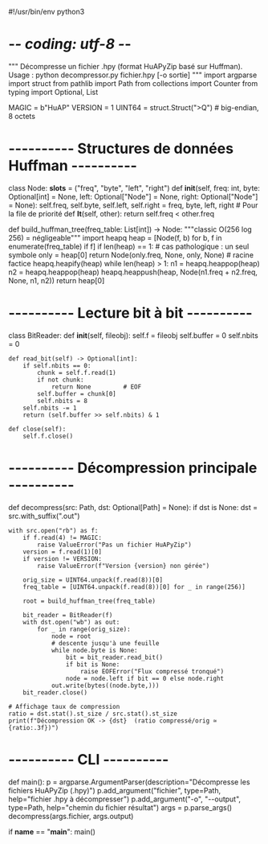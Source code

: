 #!/usr/bin/env python3
# -*- coding: utf-8 -*-
"""
Décompresse un fichier .hpy (format HuAPyZip basé sur Huffman).
Usage :
    python decompressor.py fichier.hpy [-o sortie]
"""
import argparse
import struct
from pathlib import Path
from collections import Counter
from typing import Optional, List


MAGIC = b"HuAP"
VERSION = 1
UINT64 = struct.Struct(">Q")  # big-endian, 8 octets


# ---------- Structures de données Huffman ----------
class Node:
    __slots__ = ("freq", "byte", "left", "right")
    def __init__(self, freq: int, byte: Optional[int] = None,
                 left: Optional["Node"] = None, right: Optional["Node"] = None):
        self.freq, self.byte, self.left, self.right = freq, byte, left, right
    # Pour la file de priorité
    def __lt__(self, other): return self.freq < other.freq


def build_huffman_tree(freq_table: List[int]) -> Node:
    """classic O(256 log 256) = négligeable"""
    import heapq
    heap = [Node(f, b) for b, f in enumerate(freq_table) if f]
    if len(heap) == 1:                   # cas pathologique : un seul symbole
        only = heap[0]
        return Node(only.freq, None, only, None)  # racine factice
    heapq.heapify(heap)
    while len(heap) > 1:
        n1 = heapq.heappop(heap)
        n2 = heapq.heappop(heap)
        heapq.heappush(heap, Node(n1.freq + n2.freq, None, n1, n2))
    return heap[0]


# ---------- Lecture bit à bit ----------
class BitReader:
    def __init__(self, fileobj):
        self.f = fileobj
        self.buffer = 0
        self.nbits = 0

    def read_bit(self) -> Optional[int]:
        if self.nbits == 0:
            chunk = self.f.read(1)
            if not chunk:
                return None         # EOF
            self.buffer = chunk[0]
            self.nbits = 8
        self.nbits -= 1
        return (self.buffer >> self.nbits) & 1

    def close(self):
        self.f.close()


# ---------- Décompression principale ----------
def decompress(src: Path, dst: Optional[Path] = None):
    if dst is None:
        dst = src.with_suffix(".out")

    with src.open("rb") as f:
        if f.read(4) != MAGIC:
            raise ValueError("Pas un fichier HuAPyZip")
        version = f.read(1)[0]
        if version != VERSION:
            raise ValueError(f"Version {version} non gérée")

        orig_size = UINT64.unpack(f.read(8))[0]
        freq_table = [UINT64.unpack(f.read(8))[0] for _ in range(256)]

        root = build_huffman_tree(freq_table)

        bit_reader = BitReader(f)
        with dst.open("wb") as out:
            for _ in range(orig_size):
                node = root
                # descente jusqu'à une feuille
                while node.byte is None:
                    bit = bit_reader.read_bit()
                    if bit is None:
                        raise EOFError("Flux compressé tronqué")
                    node = node.left if bit == 0 else node.right
                out.write(bytes((node.byte,)))
        bit_reader.close()

    # Affichage taux de compression
    ratio = dst.stat().st_size / src.stat().st_size
    print(f"Décompression OK -> {dst}  (ratio compressé/orig ≃ {ratio:.3f})")


# ---------- CLI ----------
def main():
    p = argparse.ArgumentParser(description="Décompresse les fichiers HuAPyZip (.hpy)")
    p.add_argument("fichier", type=Path, help="fichier .hpy à décompresser")
    p.add_argument("-o", "--output", type=Path, help="chemin du fichier résultat")
    args = p.parse_args()
    decompress(args.fichier, args.output)


if __name__ == "__main__":
    main()
